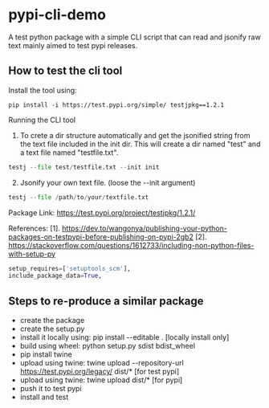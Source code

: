 # pypi-cli-demo
A test python package with a simple CLI script that can read and jsonify raw text mainly aimed to test pypi releases.

## How to test the cli tool
Install the tool using:
```shell
pip install -i https://test.pypi.org/simple/ testjpkg==1.2.1
```

Running the CLI tool  
1. To crete a dir structure automatically and get the jsonified string from the text file included in the init dir. This will create a dir named "test" and a text file named "testfile.txt".
```python
testj --file test/testfile.txt --init init
```

2. Jsonify your own text file. (loose the --init argument)
```python
testj --file /path/to/your/textfile.txt
```

Package Link: https://test.pypi.org/project/testjpkg/1.2.1/

References:
[1]. https://dev.to/wangonya/publishing-your-python-packages-on-testpypi-before-publishing-on-pypi-2gb2
[2]. https://stackoverflow.com/questions/1612733/including-non-python-files-with-setup-py
```python
setup_requires=['setuptools_scm'],
include_package_data=True,
```

## Steps to re-produce a similar package
- create the package
- create the setup.py
- install it locally using:  pip install --editable . [locally install only]
- build using wheel: python setup.py sdist bdist_wheel
- pip install twine
- upload using twine: twine upload --repository-url https://test.pypi.org/legacy/ dist/* [for test pypi]
- upload using twine: twine upload dist/* [for pypi]
- push it to test pypi
- install and test
